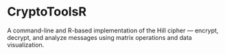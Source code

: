 # CryptoToolsR
A command-line and R-based implementation of the Hill cipher — encrypt, decrypt, and analyze messages using matrix operations and data visualization.
